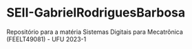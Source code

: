 # SEII-GabrielRodriguesBarbosa
Repositório para a matéria Sistemas Digitais para Mecatrônica (FEELT49081) - UFU 2023-1

